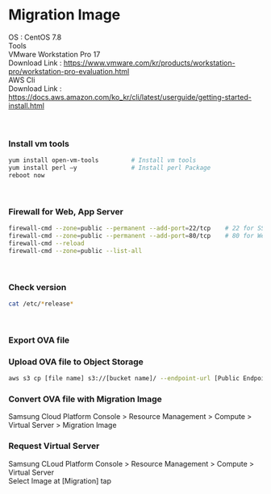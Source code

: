 <h1>Migration Image</h1> 

OS : CentOS 7.8</br>
Tools</br>
VMware Workstation Pro 17</br>
Download Link : https://www.vmware.com/kr/products/workstation-pro/workstation-pro-evaluation.html</br>
AWS Cli</br>
Download Link : https://docs.aws.amazon.com/ko_kr/cli/latest/userguide/getting-started-install.html</br>
</br>
</br>


<h3>Install vm tools</h3>

```bash
yum install open-vm-tools         # Install vm tools 
yum install perl –y               # Install perl Package
reboot now                        
```
</br>

<h3>Firewall for Web, App Server</h3> 

```bash
firewall-cmd --zone=public --permanent --add-port=22/tcp    # 22 for SSH Web/App
firewall-cmd --zone=public --permanent --add-port=80/tcp    # 80 for Web
firewall-cmd --reload                                       
firewall-cmd --zone=public --list-all                       
```
</br>


<h3>Check version</h3>

```bash
cat /etc/*release*                 
```
</br>

<h3>Export OVA file</h3>

<h3>Upload OVA file to Object Storage</h3>

```bash
aws s3 cp [file name] s3://[bucket name]/ --endpoint-url [Public Endpoint명]
```

<h3>Convert OVA file with Migration Image</h3>
Samsung Cloud Platform Console > Resource Management > Compute > Virtual Server > Migration Image<br>

<h3>Request Virtual Server</h3>
Samsung CLoud Platform Console > Resource Management > Compute > Virtual Server<br>
Select Image at [Migration] tap
